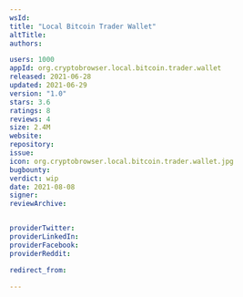 ```yaml
---
wsId: 
title: "Local Bitcoin Trader Wallet"
altTitle: 
authors:

users: 1000
appId: org.cryptobrowser.local.bitcoin.trader.wallet
released: 2021-06-28
updated: 2021-06-29
version: "1.0"
stars: 3.6
ratings: 8
reviews: 4
size: 2.4M
website: 
repository: 
issue: 
icon: org.cryptobrowser.local.bitcoin.trader.wallet.jpg
bugbounty: 
verdict: wip
date: 2021-08-08
signer: 
reviewArchive:


providerTwitter: 
providerLinkedIn: 
providerFacebook: 
providerReddit: 

redirect_from:

---
```



